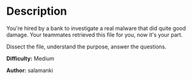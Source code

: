 # Description
You're hired by a bank to investigate a real malware that did quite good damage. Your teammates retrieved this file for you, now it's your part.

Dissect the file, understand the purpose, answer the questions.

**Difficulty:** Medium



**Author:** salamanki
